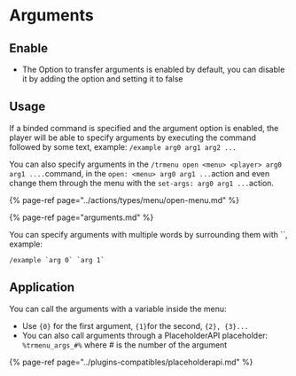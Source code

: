 # Arguments

## Enable

* The Option to transfer arguments is enabled by default, you can disable it by adding the option and setting it to false

## Usage

If a binded command is specified and the argument option is enabled, the player will be able to specify arguments by executing the command followed by some text, example: `/example arg0 arg1 arg2 ...`

You can also specify arguments in the `/trmenu open <menu> <player> arg0 arg1 ....`command, in the `open: <menu> arg0 arg1 ...`action and even change them through the menu with the `set-args: arg0 arg1 ...`action.

{% page-ref page="../actions/types/menu/open-menu.md" %}

{% page-ref page="arguments.md" %}

You can specify arguments with multiple words by surrounding them with \`\`, example:

```text
/example `arg 0` `arg 1`
```

## Application

You can call the arguments with a variable inside the menu:

* Use `{0}` for the first argument, `{1}`for the second, `{2}, {3}...`
* You can also call arguments through a PlaceholderAPI placeholder: `%trmenu_args_#%` where \# is the number of the argument

{% page-ref page="../plugins-compatibles/placeholderapi.md" %}

